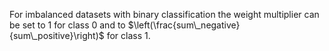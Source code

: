 
For imbalanced datasets with binary classification the weight multiplier can be set to 1 for class 0 and to $\left(\frac{sum\_negative}{sum\_positive}\right)$ for class 1.
